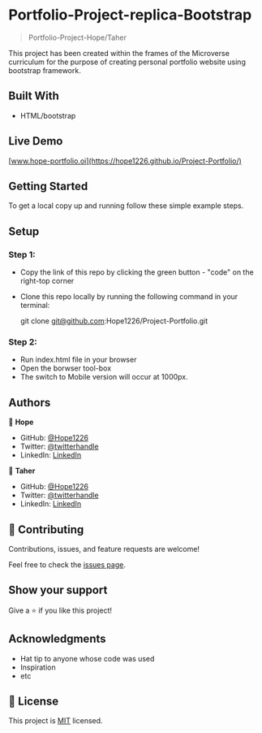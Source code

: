 # Portfolio-Project-replica-Bootstrap

> Portfolio-Project-Hope/Taher


This project has been created within the frames of the Microverse curriculum for the purpose of creating personal portfolio website using bootstrap framework.

## Built With

- HTML/bootstrap


## Live Demo

[www.hope-portfolio.oi](https://hope1226.github.io/Project-Portfolio/)


## Getting Started

To get a local copy up and running follow these simple example steps.

## Setup

### Step 1:
- Copy the link of this repo by clicking the green button - "code" on the right-top corner
- Clone this repo locally by running the following command in your terminal:

  git clone git@github.com:Hope1226/Project-Portfolio.git

### Step 2:
- Run index.html file in your browser
- Open the borwser tool-box 
- The switch to Mobile version will occur at 1000px.


## Authors

👤 **Hope**

- GitHub: [@Hope1226](https://github.com/Hope1226)
- Twitter: [@twitterhandle](https://twitter.com/twitterhandle)
- LinkedIn: [LinkedIn](https://linkedin.com/in/linkedinhandle)

👤 **Taher**

- GitHub: [@Hope1226](https://github.com/Hope1226)
- Twitter: [@twitterhandle](https://twitter.com/twitterhandle)
- LinkedIn: [LinkedIn](https://linkedin.com/in/linkedinhandle)

## 🤝 Contributing

Contributions, issues, and feature requests are welcome!

Feel free to check the [issues page](../../issues/).

## Show your support

Give a ⭐️ if you like this project!

## Acknowledgments

- Hat tip to anyone whose code was used
- Inspiration
- etc

## 📝 License

This project is [MIT](./MIT.md) licensed.
